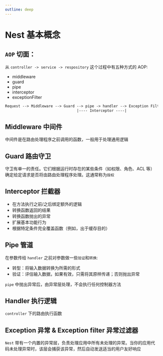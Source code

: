 ```yaml
---
outline: deep
---
```


# Nest 基本概念

## `AOP` 切面：

从 `controller -> service -> respository` 这个过程中有五种方式的 AOP:
- middleware
- guard
- pipe
- interceptor
- exceptionFilter

```txt
Request --> Middleware --> Guard --> pipe -> handler --> Exception Filter --> Response
                                 |---- Interceptor ----|
```

## Middleware 中间件

中间件是在路由处理程序之前调用的函数，一般用于处理通用逻辑

## Guard 路由守卫

守卫有单一的责任。它们根据运行时存在的某些条件（如权限、角色、ACL 等）确定给定请求是否将由路由处理程序处理。这通常称为`授权`

## Interceptor 拦截器

- 在方法执行之前/之后绑定额外的逻辑
- 转换函数返回的结果
- 转换函数抛出的异常
- 扩展基本功能行为
- 根据特定条件完全覆盖函数（例如，出于缓存目的）

## Pipe 管道

在参数传给 `handler` 之前对参数做一些`验证`和`转换`:

- 转型：将输入数据转换为所需的形式
- 验证：评估输入数据，如果有效，只需将其原样传递；否则抛出异常

`pipe` 中抛出异常后，由异常层处理，不会执行任何控制器方法

## Handler 执行逻辑

`controller` 下的路由执行函数

## Exception 异常 & Exception filter 异常过滤器

`Nest` 带有一个内置的异常层，负责处理应用中所有未处理的异常。当你的应用代码未处理异常时，该层会捕获该异常，然后自动发送适当的用户友好响应
